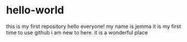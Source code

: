 # hello-world
this is my first repository
hello everyone!
my name is jemma
it is my first time to use github
i am new to here.
it is a wonderful place
